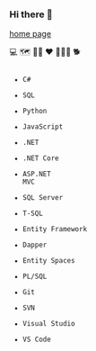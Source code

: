 ### Hi there 👋

<!--
**psjobin/psjobin** is a ✨ _special_ ✨ repository because its `README.md` (this file) appears on your GitHub profile.

Here are some ideas to get you started:

- 🔭 I’m currently working on ...
- 🌱 I’m currently learning ...
- 👯 I’m looking to collaborate on ...
- 🤔 I’m looking for help with ...
- 💬 Ask me about ...
- 📫 How to reach me: ...
- 😄 Pronouns: ...
- ⚡ Fun fact: ...
-->

<a href="https://psjobin.github.io/index.html" target="_blank">home page</a>


<div class="EmojiDiv">
    <span onmouseover="hmmShow('I love tech.');" onmouseout="hmmHide();" style="cursor:pointer;">💻</span>
    <span onmouseover="hmmShow('Travel the world.');" onmouseout="hmmHide();" style="cursor:pointer;">🗺️</span>
    <span onmouseover="hmmShow('Share knowledge.');" onmouseout="hmmHide();" style="cursor:pointer;">👨‍🏫</span>
    <span onmouseover="hmmShow('Love each other.');" onmouseout="hmmHide();" style="cursor:pointer;">❤️</span>
    <span onmouseover="hmmShow('Yoga is good for the soul.');" onmouseout="hmmHide();" style="cursor:pointer;">🧘🏼‍♂️</span>
    <span onmouseover="hmmShow('Oh...did I mention I love dogs... Click for prwoof!');" style="cursor:pointer;"
    onmouseout="hmmHide();">🐕</span>          
</div>


<code><ul>
    <li>C#</li>
    <li>SQL</li>
    <li>Python</li>
    <li>JavaScript</li>
    <li>.NET</li>
    <li>.NET Core</li>
    <li>ASP.NET MVC</li>
    <li>SQL Server</li>
    <li>T-SQL</li>
    <li>Entity Framework</li>
    <li>Dapper</li>
    <li>Entity Spaces</li>
    <li>PL/SQL</li>
    <li>Git</li>
    <li>SVN</li>
    <li>Visual Studio</li>
    <li>VS Code</li>
</ul></code>